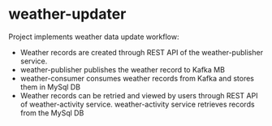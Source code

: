 # weather-updater

Project implements weather data update workflow:
* Weather records are created through REST API of the weather-publisher service.
* weather-publisher publishes the weather record to Kafka MB
* weather-consumer consumes weather records from Kafka and stores them in MySql DB
* Weather records can be retried and viewed by users through REST API of weather-activity service.
weather-activity service retrieves records from the MySql DB


